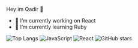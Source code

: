 Hey im Qadir 👋

- 🔭 I’m currently working on React
- 🌱 I’m currently learning Ruby

![Top Langs](https://github-readme-stats.vercel.app/api/top-langs/?username=qadir-dev&layout=compact&theme=dark)
![JavaScript](https://img.shields.io/badge/JavaScript-F7DF1E?style=for-the-badge&logo=javascript&logoColor=black)
![React](https://img.shields.io/badge/React-20232A?style=for-the-badge&logo=react&logoColor=61DAFB)
![GitHub stars](https://img.shields.io/github/stars/qadir-dev?style=social)


